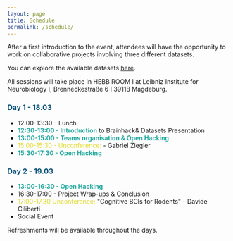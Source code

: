 ```yaml
---
layout: page
title: Schedule
permalink: /schedule/
---
```


<p>After a first introduction to the event, attendees will have the opportunity to work on collaborative projects involving three different datasets. <p>You can explore the available datasets <a href="https://brainhackmagdeburg.github.io/tutorials/">here</a>.</p>

All sessions will take place in HEBB ROOM I at Leibniz Institute for Neurobiology I, Brenneckestraße 6 I 39118 Magdeburg.


<style>
  h3 {
    color: #065078;
  }
  .bold-color {
    font-weight: bold;
    color: #23a99f;
  }
  .unconference {
    color: #e0d821;
  }
</style>

<h3>Day 1 - 18.03</h3>
  <ul>
    <li>12:00-13:30 - Lunch</li>
    <li><span class="bold-color">12:30-13:00 - Introduction</span> to Brainhack& Datasets Presentation </li>
    <li><span class="bold-color">13:00-15:00 - Teams organisation & Open Hacking</span></li>
    <li><span class="unconference">15:00-15:30 - Unconference:</span> - Gabriel Ziegler</li>
    <li><span class="bold-color">15:30-17:30 - Open Hacking</span></li>
  </ul>

<h3>Day 2 - 19.03</h3>
  <ul>
    <li><span class="bold-color">13:00-16:30 - Open Hacking</span></li>
    <li>16:30-17:00 - Project Wrap-ups & Conclusion </li>
    <li><span class="unconference">17:00-17.30 Unconference:</span> "Cognitive BCIs for Rodents" - Davide Ciliberti </li>
    <li>Social Event</li>
  </ul>

  
  Refreshments will be available throughout the days.
